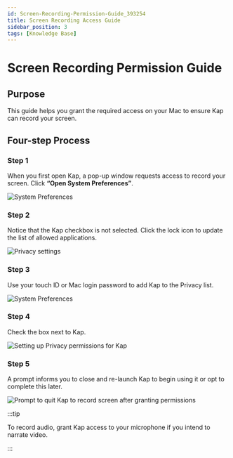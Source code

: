 ```yaml
---
id: Screen-Recording-Permission-Guide_393254
title: Screen Recording Access Guide
sidebar_position: 3
tags: [Knowledge Base]
---
```


# Screen Recording Permission Guide

## **Purpose**

This guide helps you grant the required access on your Mac to ensure Kap can record your screen.

## **Four-step Process**

### Step 1

When you first open Kap, a pop-up window requests access to record your screen. Click **“Open System Preferences”**.

![System Preferences](/img/Screen-Recording-Permission-Guide_393254_images/360497.jpg)

### Step 2

Notice that the Kap checkbox is not selected. Click the lock icon to update the list of allowed applications.

![Privacy settings](/img/Screen-Recording-Permission-Guide_393254_images/393279.jpg)

### Step 3

Use your touch ID or Mac login password to add Kap to the Privacy list.

![System Preferences](/img/Screen-Recording-Permission-Guide_393254_images/327753.jpg)

### Step 4

Check the box next to Kap.

![Setting up Privacy permissions for Kap](/img/Screen-Recording-Permission-Guide_393254_images/393289.png)

### Step 5

A prompt informs you to close and re-launch Kap to begin using it or opt to complete this later.

![Prompt to quit Kap to record screen after granting permissions](/img/Screen-Recording-Permission-Guide_393254_images/393299.jpg)

:::tip

To record audio, grant Kap access to your microphone if you intend to narrate video.

:::


